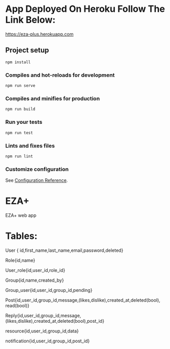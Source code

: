 # App Deployed On Heroku Follow The Link Below:
https://eza-plus.herokuapp.com

## Project setup
```
npm install
```

### Compiles and hot-reloads for development
```
npm run serve
```

### Compiles and minifies for production
```
npm run build
```

### Run your tests
```
npm run test
```

### Lints and fixes files
```
npm run lint
```

### Customize configuration
See [Configuration Reference](https://cli.vuejs.org/config/).
# EZA+
EZA+ web app

# Tables:

User { id,first_name,last_name,email,password,deleted}

Role{id,name}

User_role{id,user_id,role_id}

Group{id,name,created_by}

Group_user{id,user_id,group_id,pending}

Post{id,user_id,group_id,message,(likes,dislike),created_at,deleted(bool),
read(bool)}

Reply{id,user_id,group_id,message,(likes,dislike),created_at,deleted(bool),post_id}

resource{id,user_id,group_id,data}

notification{id,user_id,group_id,post_id}

